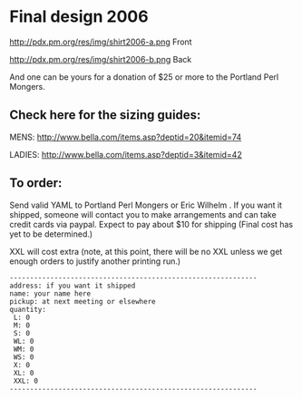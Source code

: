 # Final design 2006

http://pdx.pm.org/res/img/shirt2006-a.png Front

http://pdx.pm.org/res/img/shirt2006-b.png Back

And one can be yours for a donation of $25 or more to the Portland Perl Mongers.

## Check here for the sizing guides:

MENS:   http://www.bella.com/items.asp?deptid=20&itemid=74

LADIES: http://www.bella.com/items.asp?deptid=3&itemid=42

## To order:

Send valid YAML to Portland Perl Mongers <pdx-pm-list at mail dot pm dot org> or Eric Wilhelm <scratchcomputing at gmail dot com>.  If you want it shipped, someone will contact you to make arrangements and can take credit cards via paypal.  Expect to pay about $10 for shipping (Final cost has yet to be determined.)

XXL will cost extra (note, at this point, there will be no XXL unless we get enough orders to justify another printing run.)

    -------------------------------------------------------------
    address: if you want it shipped
    name: your name here
    pickup: at next meeting or elsewhere
    quantity:
     L: 0
     M: 0
     S: 0
     WL: 0
     WM: 0
     WS: 0
     X: 0
     XL: 0
     XXL: 0
    -------------------------------------------------------------
